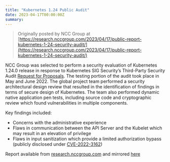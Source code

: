 ```yaml
---
title: "Kubernetes 1.24 Public Audit"
date: 2023-04-17T00:00:00Z
summary: 
---
```


> Originally posted by NCC Group at [https://research.nccgroup.com/2023/04/17/public-report-kubernetes-1-24-security-audit/](https://research.nccgroup.com/2023/04/17/public-report-kubernetes-1-24-security-audit/)

NCC Group was selected to perform a security evaluation of Kubernetes 1.24.0 release in response to Kubernetes SIG Security’s Third-Party Security Audit [Request for Proposals](https://github.com/kubernetes/sig-security/blob/main/sig-security-external-audit/security-audit-2021-2022/RFP.md). The testing portion of the audit took place in May and June 2022. The global project team performed a security architectural design review that resulted in the identification of findings in terms of secure design of Kubernetes. The team also performed dynamic native application pen tests, including source code and cryptographic review which found vulnerabilities in multiple components. 

Key findings included: 

- Concerns with the administrative experience 
- Flaws in communication between the API Server and the Kubelet which may result in an elevation of privilege 
- Flaws in input sanitization which provide a limited authorization bypass (publicly disclosed under [CVE-2022-3162](https://github.com/kubernetes/kubernetes/issues/113756)) 

Report available from [research.nccgroup.com](https://research.nccgroup.com/wp-content/uploads/2023/04/NCC_Group_CloudNativeComputingFoundation_E003660_Report_v1.2.pdf) and mirrored [here](/NCC_Group_CloudNativeComputingFoundation_E003660_Report_v1.2.pdf)
